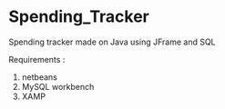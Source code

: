 # Spending_Tracker
Spending tracker made on Java using JFrame and SQL


Requirements :
1. netbeans
2. MySQL workbench
3. XAMP

